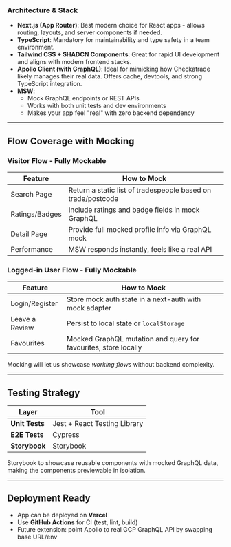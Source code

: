 ### **Architecture & Stack**

- **Next.js (App Router)**: Best modern choice for React apps - allows routing, layouts, and server components if needed.
- **TypeScript**: Mandatory for maintainability and type safety in a team environment.
- **Tailwind CSS + SHADCN Components**: Great for rapid UI development and aligns with modern frontend stacks.
- **Apollo Client (with GraphQL)**: Ideal for mimicking how Checkatrade likely manages their real data. Offers cache, devtools, and strong TypeScript integration.
- **MSW**:
  - Mock GraphQL endpoints or REST APIs
  - Works with both unit tests and dev environments
  - Makes your app feel "real" with zero backend dependency

---

## Flow Coverage with Mocking

### Visitor Flow - **Fully Mockable**

| Feature        | How to Mock                                                  |
| -------------- | ------------------------------------------------------------ |
| Search Page    | Return a static list of tradespeople based on trade/postcode |
| Ratings/Badges | Include ratings and badge fields in mock GraphQL             |
| Detail Page    | Provide full mocked profile info via GraphQL mock            |
| Performance    | MSW responds instantly, feels like a real API                |

### Logged-in User Flow - **Fully Mockable**

| Feature        | How to Mock                                                     |
| -------------- | --------------------------------------------------------------- |
| Login/Register | Store mock auth state in a next-auth with mock adapter          |
| Leave a Review | Persist to local state or `localStorage`                        |
| Favourites     | Mocked GraphQL mutation and query for favourites, store locally |

Mocking will let us showcase _working flows_ without backend complexity.

---

## Testing Strategy

| Layer          | Tool                         |
| -------------- | ---------------------------- |
| **Unit Tests** | Jest + React Testing Library |
| **E2E Tests**  | Cypress                      |
| **Storybook**  | Storybook                    |

Storybook to showcase reusable components with mocked GraphQL data, making the components previewable in isolation.

---

## Deployment Ready

- App can be deployed on **Vercel**
- Use **GitHub Actions** for CI (test, lint, build)
- Future extension: point Apollo to real GCP GraphQL API by swapping base URL/env
